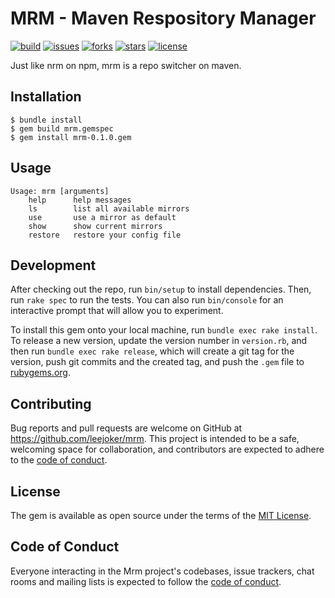 # MRM - Maven Respository Manager

[![build](https://img.shields.io/github/workflow/status/leejoker/mrm/Ruby/main?color=brightgreen)](https://github.com/leejoker/mrm/actions)
[![issues](https://img.shields.io/github/issues/leejoker/mrm)](https://github.com/leejoker/mrm/issues)
[![forks](https://img.shields.io/github/forks/leejoker/mrm)](https://github.com/leejoker/mrm/network/members)
[![stars](https://img.shields.io/github/stars/leejoker/mrm)](https://github.com/leejoker/mrm/stargazers)
[![license](https://img.shields.io/github/license/leejoker/mrm)](https://github.com/leejoker/mrm/blob/main/LICENSE)

Just like nrm on npm, mrm is a repo switcher on maven.

## Installation

```shell
$ bundle install
$ gem build mrm.gemspec
$ gem install mrm-0.1.0.gem
```

## Usage

```text
Usage: mrm [arguments]
    help      help messages
    ls        list all available mirrors
    use       use a mirror as default
    show      show current mirrors
    restore   restore your config file
```

## Development

After checking out the repo, run `bin/setup` to install dependencies. Then, run `rake spec` to run the tests. You can
also run `bin/console` for an interactive prompt that will allow you to experiment.

To install this gem onto your local machine, run `bundle exec rake install`. To release a new version, update the
version number in `version.rb`, and then run `bundle exec rake release`, which will create a git tag for the version,
push git commits and the created tag, and push the `.gem` file to [rubygems.org](https://rubygems.org).

## Contributing

Bug reports and pull requests are welcome on GitHub at https://github.com/leejoker/mrm. This project is intended to be a
safe, welcoming space for collaboration, and contributors are expected to adhere to
the [code of conduct](https://github.com/[USERNAME]/mrm/blob/master/CODE_OF_CONDUCT.md).

## License

The gem is available as open source under the terms of the [MIT License](https://opensource.org/licenses/MIT).

## Code of Conduct

Everyone interacting in the Mrm project's codebases, issue trackers, chat rooms and mailing lists is expected to follow
the [code of conduct](https://github.com/leejoker/mrm/blob/master/CODE_OF_CONDUCT.md).
